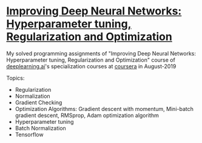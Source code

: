 # [Improving Deep Neural Networks: Hyperparameter tuning, Regularization and Optimization](https://www.coursera.org/learn/deep-neural-network/home/welcome)  
My solved programming assignments of "Improving Deep Neural Networks: Hyperparameter tuning, Regularization and Optimization" course of [deeplearning.ai](https://www.deeplearning.ai/)'s specialization courses at [coursera](https://www.coursera.org/) in August-2019  
  
Topics:   
- Regularization  
- Normalization
- Gradient Checking  
- Optimization Algorithms: Gradient descent with momentum, Mini-batch gradient descent, RMSprop, Adam optimization algorithm  
- Hyperparameter tuning  
- Batch Normalization  
- Tensorflow  
  